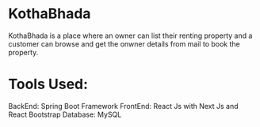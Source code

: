 # KothaBhada
KothaBhada is a place where an owner can list their renting property and a customer can browse and  get the onwner details from mail to book the property.

# Tools Used:
BackEnd: Spring Boot Framework 
FrontEnd: React Js with Next Js and React Bootstrap
Database: MySQL
